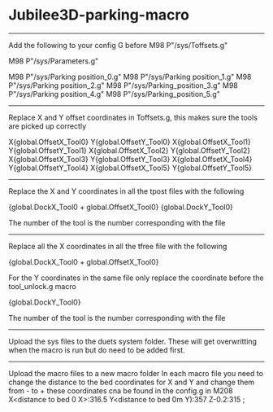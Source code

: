 # Jubilee3D-parking-macro
-----------------------------------------------------------------
Add the following to your config G before M98  P"/sys/Toffsets.g"

M98 P"/sys/Parameters.g"

M98 P"/sys/Parking position_0.g"
M98 P"/sys/Parking position_1.g"
M98 P"/sys/Parking position_2.g"
M98 P"/sys/Parking_position_3.g"
M98 P"/sys/Parking position_4.g"
M98 P"/sys/Parking_position_5.g"

-----------------------------------------------------------------

Replace X and Y offset coordinates in Toffsets.g, this makes sure the tools are picked up correctly

X{global.OffsetX_Tool0} Y{global.OffsetY_Tool0}
X{global.OffsetX_Tool1} Y{global.OffsetY_Tool1}
X{global.OffsetX_Tool2} Y{global.OffsetY_Tool2}
X{global.OffsetX_Tool3} Y{global.OffsetY_Tool3}
X{global.OffsetX_Tool4} Y{global.OffsetY_Tool4}
X{global.OffsetX_Tool5} Y{global.OffsetY_Tool5}

-----------------------------------------------------------------

Replace the X and Y coordinates in all the tpost files with the following

{global.DockX_Tool0 + global.OffsetX_Tool0}
{global.DockY_Tool0}

The number of the tool is the number corresponding with the file

-----------------------------------------------------------------

Replace all the X coordinates in all the tfree file with the following

{global.DockX_Tool0 + global.OffsetX_Tool0}

For the Y coordinates in the same file only replace the coordinate before the tool_unlock.g macro

{global.DockY_Tool0}

The number of the tool is the number corresponding with the file

-----------------------------------------------------------------

Upload the sys files to the duets system folder. These will get overwritting when the macro is run but do need to be added first.
	
-----------------------------------------------------------------

Upload the macro files to a new macro folder
In each macro file you need to change the distance to the bed coordinates for X and Y and change them from - to +
these coordinates cna be found in the config.g in M208 X<distance to bed 0 X>:316.5 Y<distance to bed 0m Y):357 Z-0.2:315 ;




